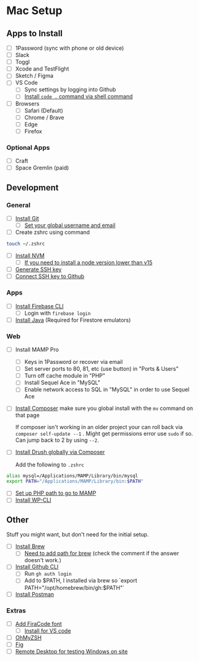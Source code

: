 # Mac Setup

## Apps to Install

- [ ] 1Password (sync with phone or old device)
- [ ] Slack
- [ ] Toggl
- [ ] Xcode and TestFlight
- [ ] Sketch / Figma
- [ ] VS Code
   - [ ] Sync settings by logging into Github
   - [ ] [Install `code .` command via shell command](https://stackoverflow.com/questions/29955500/code-not-working-in-command-line-for-visual-studio-code-on-osx-mac)
- [ ] Browsers
   - [ ] Safari (Default)
   - [ ] Chrome / Brave
   - [ ] Edge
   - [ ] Firefox

### Optional Apps

- [ ] Craft
- [ ] Space Gremlin (paid)

## Development

### General

- [ ] [Install Git](https://git-scm.com/book/en/v2/Getting-Started-Installing-Git)
   - [ ] [Set your global username and email](https://git-scm.com/book/en/v2/Getting-Started-First-Time-Git-Setup)
- [ ] Create zshrc using command
```Bash
touch ~/.zshrc
```

- [ ] [Install NVM](https://github.com/nvm-sh/nvm)
   - [ ] [If you need to install a node version lower than v15](https://github.com/nvm-sh/nvm/issues/2350#issuecomment-734132550)
- [ ] [Generate SSH key](https://docs.github.com/en/authentication/connecting-to-github-with-ssh/generating-a-new-ssh-key-and-adding-it-to-the-ssh-agent)
- [ ] [Connect SSH key to Github](https://docs.github.com/en/authentication/connecting-to-github-with-ssh/adding-a-new-ssh-key-to-your-github-account)

### Apps

- [ ] [Install Firebase CLI](https://firebase.google.com/docs/cli#mac-linux-auto-script)
   - [ ] Login with `firebase login`
- [ ] [Install Java](https://www.java.com/en/download/) (Required for Firestore emulators)

### Web

- [ ] Install MAMP Pro
   - [ ] Keys in 1Password or recover via email
   - [ ] Set server ports to 80, 81, etc (use button) in "Ports & Users"
   - [ ] Turn off cache module in "PHP"
   - [ ] Install Sequel Ace in "MySQL"
   - [ ] Enable network access to SQL in "MySQL" in order to use Sequel Ace
- [ ] [Install Composer](https://getcomposer.org/download/) make sure you global install with the `mv` command on that page

   If composer isn't working in an older project your can roll back via `composer self-update --1` . Might get permissions error use `sudo` if so. Can jump back to 2 by using `--2`.

- [ ] [Install Drush globally via Composer](https://docs.drush.org/en/8.x/install-alternative/)

   Add the following to `.zshrc`

```Bash
alias mysql=/Applications/MAMP/Library/bin/mysql
export PATH="/Applications/MAMP/Library/bin:$PATH"
```

- [ ] [Set up PHP path to go to MAMP](https://stackoverflow.com/questions/4145667/how-to-override-the-path-of-php-to-use-the-mamp-path/10653443#10653443)
- [ ] [Install WP-CLI](https://wp-cli.org/#installing)

## Other

Stuff you might want, but don't need for the initial setup.

- [ ] [Install Brew](https://brew.sh/)
   - [ ] [Need to add path for brew](https://apple.stackexchange.com/a/347134) (check the comment if the answer doesn't work.)
- [ ] [Install Github CLI](https://github.com/cli/cli#installation)
   - [ ] Run `gh auth login`
   - [ ] Add to $PATH, I installed via brew so `export PATH="/opt/homebrew/bin/gh:$PATH"`
- [ ] [Install Postman](https://www.postman.com/)

### Extras

- [ ] [Add FiraCode font](https://github.com/tonsky/FiraCode)
   - [ ] [Install for VS code](https://github.com/tonsky/FiraCode/wiki)
- [ ] [OhMyZSH](https://ohmyz.sh/)
- [ ] [Fig](https://fig.io/)
- [ ] [Remote Desktop for testing Windows on site](https://install.appcenter.ms/orgs/rdmacios-k2vy/apps/microsoft-remote-desktop-for-mac/distribution_groups/all-users-of-microsoft-remote-desktop-for-mac)
